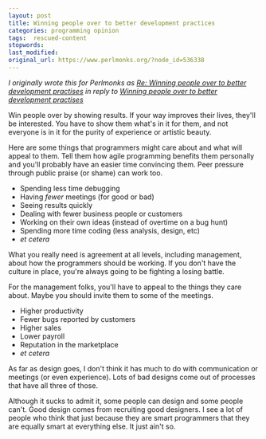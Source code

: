 ```yaml
---
layout: post
title: Winning people over to better development practices
categories: programming opinion
tags:  rescued-content
stopwords:
last_modified:
original_url: https://www.perlmonks.org/?node_id=536338
---
```


*I originally wrote this for Perlmonks as [Re: Winning people over to better development practises](https://www.perlmonks.org/?node_id=536338) in reply to [Winning people over to better development practises](https://www.perlmonks.org/?node_id=536312)*


Win people over by showing results. If your way improves their lives, they'll be interested. You have to show them what's in it for them, and not everyone is in it for the purity of experience or artistic beauty.

<!--more-->

Here are some things that programmers might care about and what will appeal to them. Tell them how agile programming benefits them personally and you'll probably have an easier time convincing them. Peer pressure through public praise (or shame) can work too.

* Spending less time debugging
* Having *fewer* meetings (for good or bad)
* Seeing results quickly
* Dealing with fewer business people or customers
* Working on their own ideas (instead of overtime on a bug hunt)
* Spending more time coding (less analysis, design, etc)
* *et cetera*

What you really need is agreement at all levels, including management, about how the programmers should be working. If you don't have the culture in place, you're always going to be fighting a losing battle.

For the management folks, you'll have to appeal to the things they care about. Maybe you should invite them to some of the meetings.

* Higher productivity
* Fewer bugs reported by customers
* Higher sales
* Lower payroll
* Reputation in the marketplace
* *et cetera*

As far as design goes, I don't think it has much to do with communication or meetings (or even experience). Lots of bad designs come out of processes that have all three of those.

Although it sucks to admit it, some people can design and some people can't. Good design comes from recruiting good designers. I see a lot of people who think that just because they are smart programmers that they are equally smart at everything else. It just ain't so.



